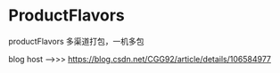 # ProductFlavors
productFlavors 多渠道打包，一机多包

blog host  -->>>     https://blog.csdn.net/CGG92/article/details/106584977
